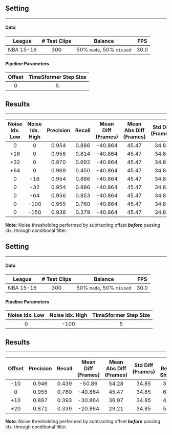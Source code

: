 ## Setting

---

#### Data

| League | # Test Clips | Balance | FPS
| :---: | :---: |  :---: | :---: |
| NBA 15-16 | 300 | 50% `made`, 50% `missed` |  30.0 |

#### Pipeline Parameters

| Offset | TimeSformer Step Size |
| :---: |  :---: |
| 0 | 5 |

## Results

---

| Noise Idx. Low | Noise Idx. High | Precision | Recall | Mean Diff (Frames) | Mean Abs Diff (Frames) | Std Diff (Frames) | % Result Shown | Throughput (Clips / Sec) |
| :---: | :---: |  :---: | :---: | :---: | :---: | :---: | :---: | :---: |
| 0 | 0 | 0.954 | 0.886 | -40.864 | 45.47 | 34.85 |  8.85 | --- |
| +16 | 0 | 0.958 | 0.814 | -40.864 | 45.47 | 34.85 | 9.66 | --- |
| +32 | 0 | 0.970 | 0.692 | -40.864 | 45.47 | 34.85 | 10.50 | --- |
| +64 | 0 | 0.969 | 0.450 | -40.864 | 45.47 | 34.85 | 13.08 | --- |
| 0 | -16 | 0.954 | 0.886 | -40.864 | 45.47 | 34.85 | 8.85 | --- |
| 0 | -32 | 0.954 | 0.886 | -40.864 | 45.47 | 34.85 | 8.85 | --- |
| 0 | -64 | 0.956 | 0.853 | -40.864 | 45.47 | 34.85 | 7.60 | --- |
| 0 | -100 | 0.955 | 0.760 | -40.864 | 45.47 | 34.85 | 6.73 | --- |
| 0 | -150 | 0.938 | 0.379 | -40.864 | 45.47 | 34.85 | 4.42 | --- |

**Note**: Noise thresholding performed by subtracting offset ***before*** passing idx. through conditional filter.

## Setting

---

#### Data

| League | # Test Clips | Balance | FPS
| :---: | :---: |  :---: | :---: |
| NBA 15-16 | 300 | 50% `made`, 50% `missed` |  30.0 |

#### Pipeline Parameters

| Noise Idx. Low | Noise Idx. High | TimeSformer Step Size |
| :---: |  :---: | :---: |
| 0 | -100 | 5 |

## Results

---


| Offset | Precision | Recall | Mean Diff (Frames) | Mean Abs Diff (Frames) | Std Diff (Frames) | % Result Shown | Throughput (Clips / Sec) |
| :---: |  :---: | :---: | :---: | :---: | :---: | :---: | :---: |
| -10 | 0.946 | 0.439 | -50.86 | 54.28 | 34.85 | 3.84 | --- |
| 0 | 0.955 | 0.760 | -40.864 | 45.47 | 34.85 | 6.73 | --- |
| +10 | 0.887 | 0.393 | -30.864 | 36.97 | 34.85 | 4.03 | --- |
| +20 | 0.871 | 0.339 | -20.864 | 29.21 | 34.85 | 5.50 | --- |

**Note**: Noise thresholding performed by subtracting offset ***before*** passing idx. through conditional filter.
